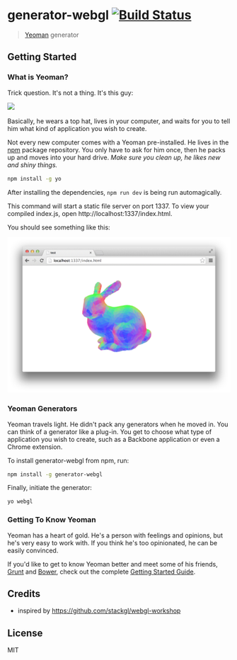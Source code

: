 # generator-webgl [![Build Status](https://secure.travis-ci.org/alexanderGugel/generator-webgl.png?branch=master)](https://travis-ci.org/alexanderGugel/generator-webgl)

> [Yeoman](http://yeoman.io) generator


## Getting Started

### What is Yeoman?

Trick question. It's not a thing. It's this guy:

![](http://i.imgur.com/JHaAlBJ.png)

Basically, he wears a top hat, lives in your computer, and waits for you to tell him what kind of application you wish to create.

Not every new computer comes with a Yeoman pre-installed. He lives in the [npm](https://npmjs.org) package repository. You only have to ask for him once, then he packs up and moves into your hard drive. *Make sure you clean up, he likes new and shiny things.*

```bash
npm install -g yo
```

After installing the dependencies, `npm run dev` is being run automagically.

This command will start a static file server on port 1337. To view your compiled index.js, open http://localhost:1337/index.html.

You should see something like this:

![Screenshot](https://raw.githubusercontent.com/alexanderGugel/generator-webgl/368f1470cf7d00ce8f569f587b51d9bfcc28635a/assets/demo.png)

### Yeoman Generators

Yeoman travels light. He didn't pack any generators when he moved in. You can think of a generator like a plug-in. You get to choose what type of application you wish to create, such as a Backbone application or even a Chrome extension.

To install generator-webgl from npm, run:

```bash
npm install -g generator-webgl
```

Finally, initiate the generator:

```bash
yo webgl
```

### Getting To Know Yeoman

Yeoman has a heart of gold. He's a person with feelings and opinions, but he's very easy to work with. If you think he's too opinionated, he can be easily convinced.

If you'd like to get to know Yeoman better and meet some of his friends, [Grunt](http://gruntjs.com) and [Bower](http://bower.io), check out the complete [Getting Started Guide](https://github.com/yeoman/yeoman/wiki/Getting-Started).

## Credits

* inspired by https://github.com/stackgl/webgl-workshop

## License

MIT
